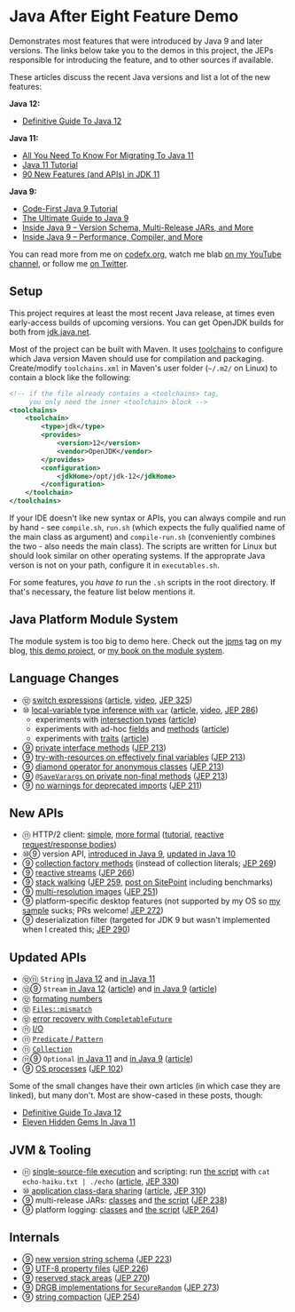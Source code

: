 # Java After Eight Feature Demo

Demonstrates most features that were introduced by Java 9 and later versions.
The links below take you to the demos in this project, the JEPs responsible for introducing the feature, and to other sources if available.

These articles discuss the recent Java versions and list a lot of the new features:

**Java 12:**

* [Definitive Guide To Java 12](https://blog.codefx.org/java/java-12-guide/)

**Java 11:**

* [All You Need To Know For Migrating To Java 11](https://blog.codefx.org/java/java-11-migration-guide/)
* [Java 11 Tutorial](https://winterbe.com/posts/2018/09/24/java-11-tutorial/)
* [90 New Features (and APIs) in JDK 11](https://www.azul.com/90-new-features-and-apis-in-jdk-11/)

**Java 9:**

* [Code-First Java 9 Tutorial](https://blog.codefx.org/java/java-9-tutorial/)
* [The Ultimate Guide to Java 9](https://www.sitepoint.com/ultimate-guide-to-java-9/)
* [Inside Java 9 – Version Schema, Multi-Release JARs, and More](https://www.sitepoint.com/inside-java-9-part-i/)
* [Inside Java 9 – Performance, Compiler, and More](https://www.sitepoint.com/inside-java-9-part-ii/)

You can read more from me on [codefx.org](http://codefx.org), watch me blab [on my YouTube channel](https://youtube.com/c/codefx), or follow me [on Twitter](https://twitter.com/nipafx).

## Setup

This project requires at least the most recent Java release, at times even early-access builds of upcoming versions.
You can get OpenJDK builds for both from [jdk.java.net](http://jdk.java.net).

Most of the project can be built with Maven.
It uses [toolchains](https://maven.apache.org/guides/mini/guide-using-toolchains.html) to configure which Java version Maven should use for compilation and packaging.
Create/modify `toolchains.xml` in Maven's user folder (`~/.m2/` on Linux) to contain a block like the following:

```xml
<!-- if the file already contains a <toolchains> tag,
     you only need the inner <toolchain> block -->
<toolchains>
	<toolchain>
		<type>jdk</type>
		<provides>
			<version>12</version>
			<vendor>OpenJDK</vendor>
		</provides>
		<configuration>
			<jdkHome>/opt/jdk-12</jdkHome>
		</configuration>
	</toolchain>
</toolchains>
```

If your IDE doesn't like new syntax or APIs, you can always compile and run by hand - see `compile.sh`, `run.sh` (which expects the fully qualified name of the main class as argument) and `compile-run.sh` (conveniently combines the two - also needs the main class).
The scripts are written for Linux but should look similar on other operating systems.
If the approprate Java verson is not on your path, configure it in `executables.sh`.

For some features, you _have to_ run the `.sh` scripts in the root directory.
If that's necessary, the feature list below mentions it.

## Java Platform Module System

The module system is too big to demo here.
Check out the [jpms](http://blog.codefx.org/tag/jpms/) tag on my blog, [this demo project](https://github.com/CodeFX-org/demo-jpms-monitor), or [my book on the module system](https://www.manning.com/books/the-java-module-system?a_aid=nipa&a_bid=869915cb).

## Language Changes

* ⑫ [switch expressions](src/main/java/org/codefx/demo/java12/lang/switch_/Switch.java) ([article](https://blog.codefx.org/java/switch-expressions/), [video](https://www.youtube.com/watch?v=1znHEf3oSNI), [JEP 325](https://openjdk.java.net/jeps/325))
* ⑩ [local-variable type inference with `var`](src/main/java/org/codefx/demo/java10/lang/var/VariableTypeInference.java) ([article](http://blog.codefx.org/java/java-10-var-type-inference/), [video](https://www.youtube.com/watch?v=Le1DbpRZdRQ), [JEP 286](http://openjdk.java.net/jeps/286))
	* experiments with [intersection types](src/main/java/org/codefx/demo/java10/lang/var/IntersectionTypes.java) ([article](http://blog.codefx.org/java/intersection-types-var))
	* experiments with ad-hoc [fields](src/main/java/org/codefx/demo/java10/lang/var/AdHocFields.java) and [methods](src/main/java/org/codefx/demo/java10/lang/var/AdHocMethods.java) ([article](http://blog.codefx.org/java/tricks-var-anonymous-classes/))
	* experiments with [traits](src/main/java/org/codefx/demo/java10/lang/var/Traits.java) ([article](http://blog.codefx.org/java/traits-var))
* ⑨ [private interface methods](src/main/java/org/codefx/demo/java9/lang/private_interface_methods/PrivateInterfaceMethods.java) ([JEP 213](http://openjdk.java.net/jeps/213))
* ⑨ [try-with-resources on effectively final variables](src/main/java/org/codefx/demo/java9/lang/try_with_resources/TryWithResources.java) ([JEP 213](http://openjdk.java.net/jeps/213))
* ⑨ [diamond operator for anonymous classes](src/main/java/org/codefx/demo/java9/lang/diamond_operator/DiamondOperator.java) ([JEP 213](http://openjdk.java.net/jeps/213))
* ⑨ [`@SaveVarargs` on private non-final methods](src/main/java/org/codefx/demo/java9/lang/safe_varargs/SafeVarargs.java) ([JEP 213](http://openjdk.java.net/jeps/213))
* ⑨ [no warnings for deprecated imports](src/main/java/org/codefx/demo/java9/lang/deprecated_imports/DeprecatedImports.java) ([JEP 211](http://openjdk.java.net/jeps/211))

## New APIs

* ⑪ HTTP/2 client: [simple](src/main/java/org/codefx/demo/java11/api/http2/Http2Api.java), [more formal](src/main/java/org/codefx/demo/java11/api/http2/formalized) ([tutorial](https://blog.codefx.org/java/http-2-api-tutorial/), [reactive request/response bodies](https://blog.codefx.org/java/reactive-http-2-requests-responses/))
* ⑩⑨ version API, [introduced in Java 9](src/main/java/org/codefx/demo/java9/api/version/VersionApi.java),
  [updated in Java 10](src/main/java/org/codefx/demo/java10/api/version/VersionApi.java)
* ⑨ [collection factory methods](src/main/java/org/codefx/demo/java9/api/collection_factory_methods) (instead of collection literals; [JEP 269](http://openjdk.java.net/jeps/269))
* ⑨ [reactive streams](src/main/java/org/codefx/demo/java9/api/reactive_streams) ([JEP 266](http://openjdk.java.net/jeps/266))
* ⑨ [stack walking](src/main/java/org/codefx/demo/java9/api/stack_walking/StackWalking.java) ([JEP 259](http://openjdk.java.net/jeps/259), [post on SitePoint](https://www.sitepoint.com/deep-dive-into-java-9s-stack-walking-api/) including benchmarks)
* ⑨ [multi-resolution images](src/main/java/org/codefx/demo/java9/api/multi_resolution_images/Images.java) ([JEP 251](http://openjdk.java.net/jeps/251))
* ⑨ platform-specific desktop features (not supported by my OS so [my sample](src/main/java/org/codefx/demo/java9/api/desktop/DesktopFeatures.java) sucks; PRs welcome! [JEP 272](http://openjdk.java.net/jeps/272))
* ⑨ deserialization filter (targeted for JDK 9 but wasn't implemented when I created this; [JEP 290](http://openjdk.java.net/jeps/290))

## Updated APIs

* ⑫⑪ `String` [in Java 12](src/main/java/org/codefx/demo/java12/api/string)
  and [in Java 11](src/main/java/org/codefx/demo/java11/api/string)
* ⑫⑨ `Stream` [in Java 12](src/main/java/org/codefx/demo/java12/api/stream/TeeingCollector.java) ([article](https://blog.codefx.org/java/teeing-collector/))
  and [in Java 9](src/main/java/org/codefx/demo/java9/api/stream) ([article](http://blog.codefx.org/java/dev/java-9-stream/))
* ⑫ [formating numbers](src/main/java/org/codefx/demo/java12/api/format/CompactFormat.java)
* ⑫ [`Files::mismatch`](src/main/java/org/codefx/demo/java12/api/files/FilesMismatch.java)
* ⑫ [error recovery with `CompletableFuture`](src/main/java/org/codefx/demo/java12/api/future/Recovery.java)
* ⑪ [I/O](src/main/java/org/codefx/demo/java11/api/io)
* ⑪ [`Predicate` / `Pattern`](src/main/java/org/codefx/demo/java11/api/predicate)
* ⑪ [`Collection`](src/main/java/org/codefx/demo/java11/api/collection/ToArray.java)
* ⑪⑨ `Optional` [in Java 11](src/main/java/org/codefx/demo/java11/api/optional/IsEmpty.java)
  and [in Java 9](src/main/java/org/codefx/demo/java9/api/optional/Or.java) ([article](http://blog.codefx.org/java/dev/java-9-optional/))
* ⑨ [OS processes](src/main/java/org/codefx/demo/java9/api/processes/PipeProcessesAndAwaitCompletion.java) ([JEP 102](http://openjdk.java.net/jeps/102))

Some of the small changes have their own articles (in which case they are linked), but many don't.
Most are show-cased in these posts, though:

* [Definitive Guide To Java 12](https://blog.codefx.org/java/java-12-guide/)
* [Eleven Hidden Gems In Java 11](https://blog.codefx.org/java/java-11-gems/)

## JVM & Tooling

* ⑪ [single-source-file execution](src/main/java/org/codefx/demo/java11/jvm/script) and scripting: run [the script](echo) with `cat echo-haiku.txt | ./echo` ([article](http://blog.codefx.org/java/scripting-java-shebang/), [JEP 330](https://openjdk.java.net/jeps/330))
* ⑩ [application class-dara sharing](app-cds.sh) ([article](http://blog.codefx.org/java/application-class-data-sharing/), [JEP 310](http://openjdk.java.net/jeps/310))
* ⑨ multi-release JARs: [classes](src/main/java/org/codefx/demo/java9/internal/multi_release) and [the script](multi-release.sh) ([JEP 238](http://openjdk.java.net/jeps/238))
* ⑨ platform logging: [classes](src/platform_logging/java/org/codefx/demo/java9/api/platform_logging) and [the script](platform-logging.sh) ([JEP 264](http://openjdk.java.net/jeps/264))

## Internals

* ⑨ [new version string schema](src/main/java/org/codefx/demo/java9/internal/version/VersionSchema.java) ([JEP 223](http://openjdk.java.net/jeps/223))
* ⑨ [UTF-8 property files](src/main/java/org/codefx/demo/java9/internal/resources/ResourceFileEncoding.java) ([JEP 226](http://openjdk.java.net/jeps/226))
* ⑨ [reserved stack areas](src/main/java/org/codefx/demo/java9/internal/stack/ReservingStackAreas.java) ([JEP 270](http://openjdk.java.net/jeps/270))
* ⑨ [DRGB implementations for `SecureRandom`](src/main/java/org/codefx/demo/java9/internal/security/Drbg.java) ([JEP 273](http://openjdk.java.net/jeps/273))
* ⑨ [string compaction](src/main/java/org/codefx/demo/java9/internal/string) ([JEP 254](http://openjdk.java.net/jeps/254))
